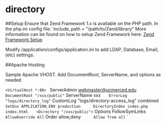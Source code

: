 # directory

##Setup
Ensure that Zend Framework 1.x is available on the PHP path. In the php.ini config file:
'include_path = "/path/to/Zend/library"
More information can be found on how to setup Zend Framework here: [Zend Framework Setup](http://framework.zend.com/manual/1.12/en/introduction.installation.html)

Modify /application/configs/application.ini to add LDAP, Database, Email, (etc) settings. 

##Apache Hosting

Sample Apache VHOST. Add DocumentRoot, ServerName, and <Directory> options as needed

`<VirtualHost *:80>
`    ServerAdmin webmaster@ucmerced.edu
`    DocumentRoot "/xxx/public"
`    ServerName xxx
`    ErrorLog "logs/directory_log"
`    CustomLog "logs/directory-access_log" combined
`    SetEnv APPLICATION_ENV production
`    <IfModule dir_module>
`      DirectoryIndex index.php index.html
`    </IfModule>
`    <Directory "/xxx/public">
`      Options FollowSymLinks
`      AllowOverride All
`      Order allow,deny
`      Allow from all
`    </Directory>
`</VirtualHost>
